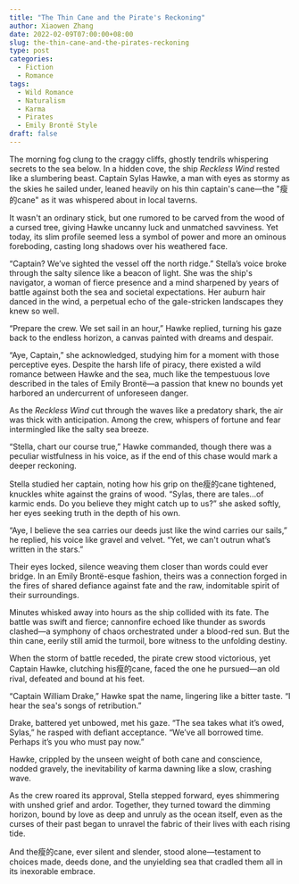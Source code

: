 ```yaml
---
title: "The Thin Cane and the Pirate's Reckoning"
author: Xiaowen Zhang
date: 2022-02-09T07:00:00+08:00
slug: the-thin-cane-and-the-pirates-reckoning
type: post
categories:
  - Fiction
  - Romance
tags:
  - Wild Romance
  - Naturalism
  - Karma
  - Pirates
  - Emily Brontë Style
draft: false
---
```


The morning fog clung to the craggy cliffs, ghostly tendrils whispering secrets to the sea below. In a hidden cove, the ship *Reckless Wind* rested like a slumbering beast. Captain Sylas Hawke, a man with eyes as stormy as the skies he sailed under, leaned heavily on his thin captain's cane—the "瘦的cane" as it was whispered about in local taverns. 

It wasn't an ordinary stick, but one rumored to be carved from the wood of a cursed tree, giving Hawke uncanny luck and unmatched savviness. Yet today, its slim profile seemed less a symbol of power and more an ominous foreboding, casting long shadows over his weathered face.

“Captain? We’ve sighted the vessel off the north ridge.” Stella’s voice broke through the salty silence like a beacon of light. She was the ship's navigator, a woman of fierce presence and a mind sharpened by years of battle against both the sea and societal expectations. Her auburn hair danced in the wind, a perpetual echo of the gale-stricken landscapes they knew so well.

“Prepare the crew. We set sail in an hour,” Hawke replied, turning his gaze back to the endless horizon, a canvas painted with dreams and despair. 

“Aye, Captain,” she acknowledged, studying him for a moment with those perceptive eyes. Despite the harsh life of piracy, there existed a wild romance between Hawke and the sea, much like the tempestuous love described in the tales of Emily Brontë—a passion that knew no bounds yet harbored an undercurrent of unforeseen danger.

As the *Reckless Wind* cut through the waves like a predatory shark, the air was thick with anticipation. Among the crew, whispers of fortune and fear intermingled like the salty sea breeze.

“Stella, chart our course true,” Hawke commanded, though there was a peculiar wistfulness in his voice, as if the end of this chase would mark a deeper reckoning.

Stella studied her captain, noting how his grip on the瘦的cane tightened, knuckles white against the grains of wood. “Sylas, there are tales...of karmic ends. Do you believe they might catch up to us?” she asked softly, her eyes seeking truth in the depth of his own.

“Aye, I believe the sea carries our deeds just like the wind carries our sails,” he replied, his voice like gravel and velvet. “Yet, we can't outrun what’s written in the stars.”

Their eyes locked, silence weaving them closer than words could ever bridge. In an Emily Brontë-esque fashion, theirs was a connection forged in the fires of shared defiance against fate and the raw, indomitable spirit of their surroundings.

Minutes whisked away into hours as the ship collided with its fate. The battle was swift and fierce; cannonfire echoed like thunder as swords clashed—a symphony of chaos orchestrated under a blood-red sun. But the thin cane, eerily still amid the turmoil, bore witness to the unfolding destiny.

When the storm of battle receded, the pirate crew stood victorious, yet Captain Hawke, clutching his瘦的cane, faced the one he pursued—an old rival, defeated and bound at his feet.

“Captain William Drake,” Hawke spat the name, lingering like a bitter taste. “I hear the sea's songs of retribution.”

Drake, battered yet unbowed, met his gaze. “The sea takes what it’s owed, Sylas,” he rasped with defiant acceptance. “We’ve all borrowed time. Perhaps it’s you who must pay now.”

Hawke, crippled by the unseen weight of both cane and conscience, nodded gravely, the inevitability of karma dawning like a slow, crashing wave.

As the crew roared its approval, Stella stepped forward, eyes shimmering with unshed grief and ardor. Together, they turned toward the dimming horizon, bound by love as deep and unruly as the ocean itself, even as the curses of their past began to unravel the fabric of their lives with each rising tide.

And the瘦的cane, ever silent and slender, stood alone—testament to choices made, deeds done, and the unyielding sea that cradled them all in its inexorable embrace.